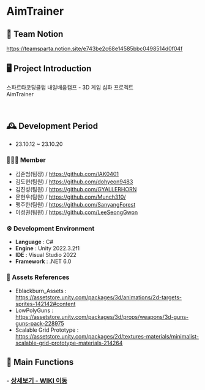 # AimTrainer

## 🎇 Team Notion

https://teamsparta.notion.site/e743be2c68e14585bbc0498514d0f04f


## 🖥️ Project Introduction
스파르타코딩클럽 내일배움캠프 - 3D 게임 심화 프로젝트
<br> AimTrainer

<br>

## 🕰️ Development Period
* 23.10.12 ~ 23.10.20

### 🧑‍🤝‍🧑 Member
 - 김준범(팀장) / https://github.com/IAK0401
 - 김도현(팀원) / https://github.com/dohyeon9483
 - 김진성(팀원) / https://github.com/GYALLERHORN
 - 문현우(팀원) / https://github.com/Munch310/
 - 맹주한(팀원) / https://github.com/SanyangForest
 - 이성권(팀원) / https://github.com/LeeSeongGwon

### ⚙️ Development Environment
- **Language** : C#
- **Engine** : Unity 2022.3.2f1
- **IDE** : Visual Studio 2022
- **Framework** : .NET 6.0

### 📜 Assets References
- Eblackburn_Assets : https://assetstore.unity.com/packages/3d/animations/2d-targets-sprites-142142#content
- LowPolyGuns : https://assetstore.unity.com/packages/3d/props/weapons/3d-guns-guns-pack-228975
- Scalable Grid Prototype : https://assetstore.unity.com/packages/2d/textures-materials/minimalist-scalable-grid-prototype-materials-214264

## 📌 Main Functions
###  - <a href="" >상세보기 - WIKI 이동</a>


